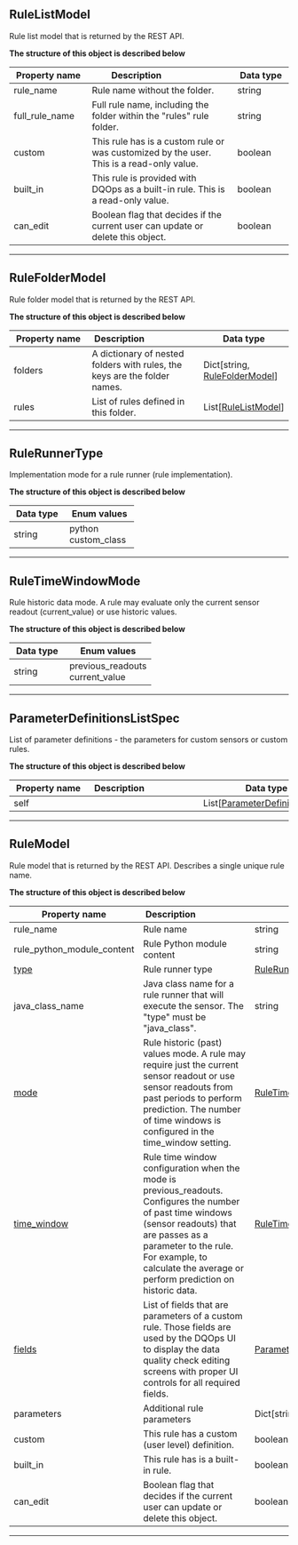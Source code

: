 
## RuleListModel  
Rule list model that is returned by the REST API.  
  

**The structure of this object is described below**  
  

|&nbsp;Property&nbsp;name&nbsp;|&nbsp;Description&nbsp;&nbsp;&nbsp;&nbsp;&nbsp;&nbsp;&nbsp;&nbsp;&nbsp;&nbsp;&nbsp;&nbsp;&nbsp;&nbsp;&nbsp;&nbsp;&nbsp;&nbsp;&nbsp;&nbsp;&nbsp;|&nbsp;Data&nbsp;type&nbsp;|
|---------------|---------------------------------|-----------|
|rule_name|Rule name without the folder.|string|
|full_rule_name|Full rule name, including the folder within the &quot;rules&quot; rule folder.|string|
|custom|This rule has is a custom rule or was customized by the user. This is a read-only value.|boolean|
|built_in|This rule is provided with DQOps as a built-in rule. This is a read-only value.|boolean|
|can_edit|Boolean flag that decides if the current user can update or delete this object.|boolean|


___  

## RuleFolderModel  
Rule folder model that is returned by the REST API.  
  

**The structure of this object is described below**  
  

|&nbsp;Property&nbsp;name&nbsp;|&nbsp;Description&nbsp;&nbsp;&nbsp;&nbsp;&nbsp;&nbsp;&nbsp;&nbsp;&nbsp;&nbsp;&nbsp;&nbsp;&nbsp;&nbsp;&nbsp;&nbsp;&nbsp;&nbsp;&nbsp;&nbsp;&nbsp;|&nbsp;Data&nbsp;type&nbsp;|
|---------------|---------------------------------|-----------|
|folders|A dictionary of nested folders with rules, the keys are the folder names.|Dict[string, [RuleFolderModel](\docs\client\models\rules\#rulefoldermodel)]|
|rules|List of rules defined in this folder.|List[[RuleListModel](\docs\client\models\rules\#rulelistmodel)]|


___  

## RuleRunnerType  
Implementation mode for a rule runner (rule implementation).  
  

**The structure of this object is described below**  
  

|&nbsp;Data&nbsp;type&nbsp;|&nbsp;Enum&nbsp;values&nbsp;|
|-----------|-------------|
|string|python<br/>custom_class<br/>|

___  

## RuleTimeWindowMode  
Rule historic data mode. A rule may evaluate only the current sensor readout (current_value) or use historic values.  
  

**The structure of this object is described below**  
  

|&nbsp;Data&nbsp;type&nbsp;|&nbsp;Enum&nbsp;values&nbsp;|
|-----------|-------------|
|string|previous_readouts<br/>current_value<br/>|

___  

## ParameterDefinitionsListSpec  
List of parameter definitions - the parameters for custom sensors or custom rules.  
  

**The structure of this object is described below**  
  

|&nbsp;Property&nbsp;name&nbsp;|&nbsp;Description&nbsp;&nbsp;&nbsp;&nbsp;&nbsp;&nbsp;&nbsp;&nbsp;&nbsp;&nbsp;&nbsp;&nbsp;&nbsp;&nbsp;&nbsp;&nbsp;&nbsp;&nbsp;&nbsp;&nbsp;&nbsp;|&nbsp;Data&nbsp;type&nbsp;|
|---------------|---------------------------------|-----------|
|self||List[[ParameterDefinitionSpec](\docs\reference\yaml\ruledefinitionyaml\#parameterdefinitionspec)]|


___  

## RuleModel  
Rule model that is returned by the REST API. Describes a single unique rule name.  
  

**The structure of this object is described below**  
  

|&nbsp;Property&nbsp;name&nbsp;|&nbsp;Description&nbsp;&nbsp;&nbsp;&nbsp;&nbsp;&nbsp;&nbsp;&nbsp;&nbsp;&nbsp;&nbsp;&nbsp;&nbsp;&nbsp;&nbsp;&nbsp;&nbsp;&nbsp;&nbsp;&nbsp;&nbsp;|&nbsp;Data&nbsp;type&nbsp;|
|---------------|---------------------------------|-----------|
|rule_name|Rule name|string|
|rule_python_module_content|Rule Python module content|string|
|[type](#rulerunnertype)|Rule runner type|[RuleRunnerType](#rulerunnertype)|
|java_class_name|Java class name for a rule runner that will execute the sensor. The &quot;type&quot; must be &quot;java_class&quot;.|string|
|[mode](#ruletimewindowmode)|Rule historic (past) values mode. A rule may require just the current sensor readout or use sensor readouts from past periods to perform prediction. The number of time windows is configured in the time_window setting.|[RuleTimeWindowMode](#ruletimewindowmode)|
|[time_window](\docs\reference\yaml\ruledefinitionyaml\#ruletimewindowsettingsspec)|Rule time window configuration when the mode is previous_readouts. Configures the number of past time windows (sensor readouts) that are passes as a parameter to the rule. For example, to calculate the average or perform prediction on historic data.|[RuleTimeWindowSettingsSpec](\docs\reference\yaml\ruledefinitionyaml\#ruletimewindowsettingsspec)|
|[fields](#parameterdefinitionslistspec)|List of fields that are parameters of a custom rule. Those fields are used by the DQOps UI to display the data quality check editing screens with proper UI controls for all required fields.|[ParameterDefinitionsListSpec](#parameterdefinitionslistspec)|
|parameters|Additional rule parameters|Dict[string, string]|
|custom|This rule has a custom (user level) definition.|boolean|
|built_in|This rule has is a built-in rule.|boolean|
|can_edit|Boolean flag that decides if the current user can update or delete this object.|boolean|


___  

